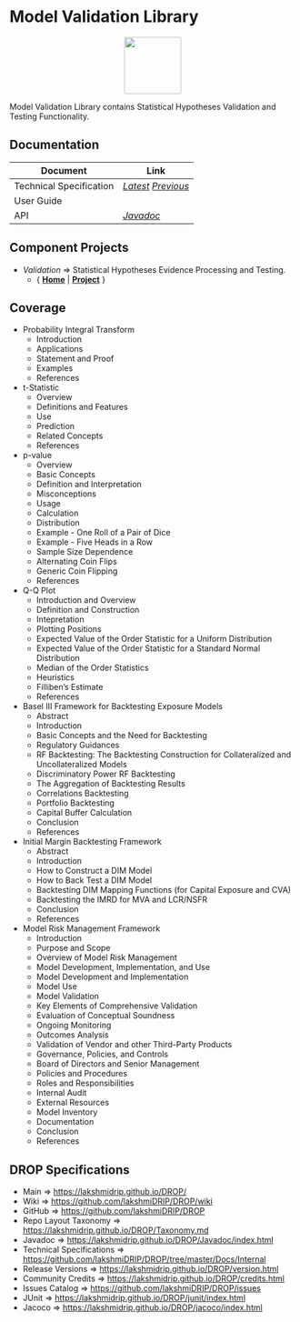 ﻿
# Model Validation Library


<p align="center"><img src="https://github.com/lakshmiDRIP/DROP/blob/master/DRIP_Logo.gif?raw=true" width="100"></p>

Model Validation Library contains Statistical Hypotheses Validation and Testing Functionality.


## Documentation

 |        Document         | Link |
 |-------------------------|------|
 | Technical Specification | [*Latest*](https://github.com/lakshmiDRIP/DROP/blob/master/Docs/Internal/ModelValidation/ModelValidation_v4.07.pdf) [*Previous*](https://github.com/lakshmiDRIP/DROP/blob/master/Docs/Internal/ModelValidation) |
 | User Guide              |  |
 | API                     | [*Javadoc*](https://lakshmidrip.github.io/DROP/Javadoc/index.html)|


## Component Projects

 * *Validation* => Statistical Hypotheses Evidence Processing and Testing.
	* { [**Home**](https://github.com/lakshmiDRIP/DROP/tree/master/src/main/java/org/drip/validation/README.md) | 
	[**Project**](https://github.com/lakshmiDRIP/DROP/issues?q=is%3Aopen+is%3Aissue+label%3Avalidation) }


## Coverage

 * Probability Integral Transform
	* Introduction
	* Applications
	* Statement and Proof
	* Examples
	* References
 * t-Statistic
	* Overview
	* Definitions and Features
	* Use
	* Prediction
	* Related Concepts
	* References
 * p-value
	* Overview
	* Basic Concepts
	* Definition and Interpretation
	* Misconceptions
	* Usage
	* Calculation
	* Distribution
	* Example - One Roll of a Pair of Dice
	* Example - Five Heads in a Row
	* Sample Size Dependence
	* Alternating Coin Flips
	* Generic Coin Flipping
	* References
 * Q-Q Plot
	* Introduction and Overview
	* Definition and Construction
	* Intepretation
	* Plotting Positions
	* Expected Value of the Order Statistic for a Uniform Distribution
	* Expected Value of the Order Statistic for a Standard Normal Distribution
	* Median of the Order Statistics
	* Heuristics
	* Filliben’s Estimate
	* References
 * Basel III Framework for Backtesting Exposure Models
	* Abstract
	* Introduction
	* Basic Concepts and the Need for Backtesting
	* Regulatory Guidances
	* RF Backtesting: The Backtesting Construction for Collateralized and Uncollateralized Models
	* Discriminatory Power RF Backtesting
	* The Aggregation of Backtesting Results
	* Correlations Backtesting
	* Portfolio Backtesting
	* Capital Buffer Calculation
	* Conclusion
	* References
 * Initial Margin Backtesting Framework
	* Abstract
	* Introduction
	* How to Construct a DIM Model
	* How to Back Test a DIM Model
	* Backtesting DIM Mapping Functions (for Capital Exposure and CVA)
	* Backtesting the IMRD for MVA and LCR/NSFR
	* Conclusion
	* References
 * Model Risk Management Framework
	* Introduction
	* Purpose and Scope
	* Overview of Model Risk Management
	* Model Development, Implementation, and Use
	* Model Development and Implementation
	* Model Use
	* Model Validation
	* Key Elements of Comprehensive Validation
	* Evaluation of Conceptual Soundness
	* Ongoing Monitoring
	* Outcomes Analysis
	* Validation of Vendor and other Third-Party Products
	* Governance, Policies, and Controls
	* Board of Directors and Senior Management
	* Policies and Procedures
	* Roles and Responsibilities
	* Internal Audit
	* External Resources
	* Model Inventory
	* Documentation
	* Conclusion
	* References


## DROP Specifications

 * Main                     => https://lakshmidrip.github.io/DROP/
 * Wiki                     => https://github.com/lakshmiDRIP/DROP/wiki
 * GitHub                   => https://github.com/lakshmiDRIP/DROP
 * Repo Layout Taxonomy     => https://lakshmidrip.github.io/DROP/Taxonomy.md
 * Javadoc                  => https://lakshmidrip.github.io/DROP/Javadoc/index.html
 * Technical Specifications => https://github.com/lakshmiDRIP/DROP/tree/master/Docs/Internal
 * Release Versions         => https://lakshmidrip.github.io/DROP/version.html
 * Community Credits        => https://lakshmidrip.github.io/DROP/credits.html
 * Issues Catalog           => https://github.com/lakshmiDRIP/DROP/issues
 * JUnit                    => https://lakshmidrip.github.io/DROP/junit/index.html
 * Jacoco                   => https://lakshmidrip.github.io/DROP/jacoco/index.html
